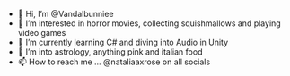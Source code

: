- 👋 Hi, I’m @Vandalbunniee
- 👀 I’m interested in horror movies, collecting squishmallows and playing video games
- 🌱 I’m currently learning C# and diving into Audio in Unity
- 💞️ I’m into astrology, anything pink and italian food
- 📫 How to reach me ... @nataliaaxrose on all socials

<!---
Vandalbunniee/Vandalbunniee is a ✨ special ✨ repository because its `README.md` (this file) appears on your GitHub profile.
You can click the Preview link to take a look at your changes.
--->
